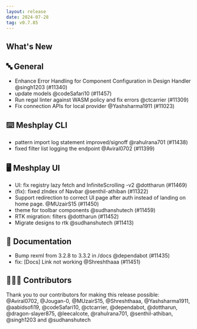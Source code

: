 ```yaml
---
layout: release
date: 2024-07-28
tag: v0.7.85
---
```


## What's New
## 🔤 General
- Enhance Error Handling for Component Configuration in Design Handler @singh1203 (#11340)
- update models @codeSafari10 (#11457)
- Run regal linter against WASM policy and fix errors @ctcarrier (#11309)
- Fix connection APIs for local provider @Yashsharma1911 (#11023)

## ⌨️ Meshplay CLI

- pattern import log statement improved/signoff @rahulrana701 (#11438)
- fixed filter list logging the endpoint @Aviral0702 (#11399)

## 🖥 Meshplay UI

- UI: fix registry lazy fetch and InfiniteScrolling -v2 @dottharun (#11469)
- (fix): fixed zIndex of Navbar  @senthil-athiban (#11322)
- Support redirection to correct UI page after auth instead of landing on home page. @MUzairS15 (#11450)
- theme for toolbar components @sudhanshutech (#11459)
- RTK migration: filters @dottharun (#11452)
- Migrate designs to rtk @sudhanshutech (#11413)

## 📖 Documentation

- Bump rexml from 3.2.8 to 3.3.2 in /docs @dependabot (#11435)
- fix: [Docs] Link not working @Shreshthaaa (#11451)

## 👨🏽‍💻 Contributors

Thank you to our contributors for making this release possible:
@Aviral0702, @Jougan-0, @MUzairS15, @Shreshthaaa, @Yashsharma1911, @aabidsofi19, @codeSafari10, @ctcarrier, @dependabot, @dottharun, @dragon-slayer875, @leecalcote, @rahulrana701, @senthil-athiban, @singh1203 and @sudhanshutech
